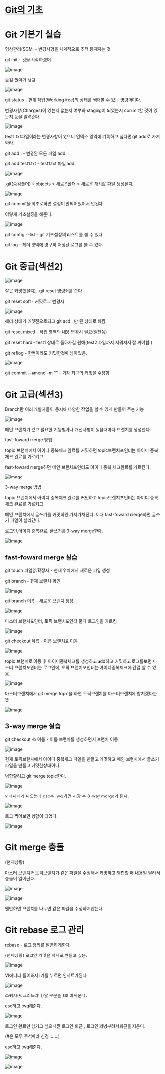 # [Git의 기초](https://github.com/se6in/Git-study/blob/main/Git%EC%9D%98%20%EA%B8%B0%EC%B4%88.md)

# Git 기본기 실습
형상관리(SCM) - 변경사항을 체계적으로 추적,통제하는 것

git init - 깃을 시작하겠어

![image](https://github.com/se6in/Git-study/assets/116144890/c9f473fa-0017-44e7-959a-9f95257dcd14)

숨김 폴더가 생김

![image](https://github.com/se6in/Git-study/assets/116144890/51084826-0d36-4618-b73d-13b7720bdcc2)

git status - 현재 작업(Working tree)의 상태를 찍어볼 수 있는 명령어이다. 

변경사항(Changes)이 있는지 없는지 여부와 staging이 되었는지 commit할 것이 있는지 등을 알려준다.

![image](https://github.com/se6in/Git-study/assets/116144890/4bd74777-c5e3-4895-bc8c-a0f6c170061b)

test1.txt파일이라는 변경사항이 있으니 인덱스 영역에 기록하고 싶다면 git add로 가져와라.

git add . - 변경된 모든 파일 add

git add test1.txt - test1.txt 파일 add 

![image](https://github.com/se6in/Git-study/assets/116144890/b7450d06-8049-4b30-82bc-5f14bba59832)

.git(숨김폴더) > objects > 새로운폴더 > 새로운 해시값 파일 생성된다.

![image](https://github.com/se6in/Git-study/assets/116144890/8619d860-401e-45fc-bc86-7e0c08fd4151)

git commit을 최초로하면 설정이 안되어있어서 안된다.

이렇게 기초설정을 해준다.

![image](https://github.com/se6in/Git-study/assets/116144890/72273352-81f8-4e26-a102-d66f71b4ec92)

git config --list - git 기초설정의 리스트를 볼 수 있다.

git log -  헤더 영역에 영구히 저장된 로그를 볼 수 있다.

# Git 중급(섹션2)

![image](https://github.com/se6in/Git-study/assets/116144890/95fb9e2d-c0c9-4128-995f-05b6c8eda24e)

잘못 커밋했을때는 git reset 명령어를 쓴다

git reset soft - 커밋로그 변경시

![image](https://github.com/se6in/Git-study/assets/116144890/e48ed380-0893-4af6-9c88-a6a4c77fde8e)

헤더 상태가 커밋전으로되고 git add . 만 된 상태로 바뀜.

git reset mixed - 작업 영역의 내용 변경시 필요(잘안씀)

git reset hard - test1 상태로 돌아가길 원해(test2 파일까지 지워져서 잘 써야함.)

git reflog - 한번이라도 커밋한것이 남아있음.

![image](https://github.com/se6in/Git-study/assets/116144890/75e01061-f742-4c6b-b85a-1ebec7da31ad)

git commit --amend -m "" - 가장 최근의 커밋을 수정함 

# Git 고급(섹션3)

Branch란 여러 개발자들이 동시에 다양한 작업을 할 수 있게 만들어 주는 기능

![image](https://github.com/se6in/Git-study/assets/116144890/6e9b689a-ae4d-4d3a-a2a4-891bf0610a79)

메인 브랜치가 있고 필요한 기능별이나 개선사항이 있을때마다 브랜치를 생성한다.

fast-foward merge 방법

topic 브랜치에서 아이디 중복체크 완료를 커밋하면 topic브랜치포인터는 아이디 중복 체크 완료를 가르키고

fast-foward merge하면 메인 브랜치포인터도 아이디 중복 체크완료를 가르킨다.

![image](https://github.com/se6in/Git-study/assets/116144890/adaeb228-8e54-40d7-b685-1f8c1dde68c2)

3-way merge 방법

topic 브랜치에서 아이디 중복체크 완료를 커밋하고 topic브랜치포인터는 아이디 중복 체크 완료를 가르키고

메인 브랜치에서 글쓰기를 커밋하면 가지가쳐진다. 이때 fast-foward merge하면 글쓰기 파일이 날라간다.

로그인,아이디 중복완료, 글쓰기를 3-way merge한다.

![image](https://github.com/se6in/Git-study/assets/116144890/d15a872c-3df4-460a-8530-dc5b5675f62e)

## fast-foward merge 실습

git touch 파일명.확장자 - 현재 위치에서 새로운 파일 생성

git branch - 현재 브랜치 확인

![image](https://github.com/se6in/Git-study/assets/116144890/57cd7fd7-89b6-4979-a285-801d1fd76373)

git branch 이름 - 새로운 브랜치 생성

![image](https://github.com/se6in/Git-study/assets/116144890/021e7b60-39d4-434f-b759-ba589263dd62)

마스터 브랜치포인터, 토픽 브랜치포인터 둘다 로그인을 가르킴

![image](https://github.com/se6in/Git-study/assets/116144890/1cd7deda-bdaf-4afd-a556-f4575e563dd1)

git checkout 이름 - 이름 브랜치로 이동

![image](https://github.com/se6in/Git-study/assets/116144890/8a4b2859-287d-427c-be7f-a0ab08081f7d)

topic 브랜치로 이동 후 아이디중복체크를 생성하고 add하고 커밋하고 로그를보면 마스터 브랜치포인터는 로그인에, 토픽 브랜치포인터는 아이디중복체크에 간걸 알 수 있음.

![image](https://github.com/se6in/Git-study/assets/116144890/f35c8485-992b-41cb-8109-dc16666d3d30)

마스터브랜치에서 git merge topic을 하면 토픽브랜치를 마스터브랜치에 합치겠다는 뜻

![image](https://github.com/se6in/Git-study/assets/116144890/5ad712aa-fb09-4b6b-8f5c-51d10caedbfe)

## 3-way merge 실습

git checkout -b 이름 - 이름 브랜치를 생성하면서 브랜치 이동 

![image](https://github.com/se6in/Git-study/assets/116144890/d6ff4a7c-a635-4b08-98dc-328e25e0b233)

현재 토픽브랜치에서 아이디 중복체크 파일을 만들고 커밋하고 메인 브랜치에서 글쓰기 파일을 만들고 커밋한상태이다.

병합할려고 git merge topic한다.

![image](https://github.com/se6in/Git-study/assets/116144890/d5c38710-42b3-4498-922b-edcf5dad36e2)

vi에디터가 나오는데 esc후 :wq 하면 저장 후 3-way merge가 된다.

![image](https://github.com/se6in/Git-study/assets/116144890/10576e38-a340-4f0a-bbf3-4e68ad546a6f)

로그 찍어보면 병합이 되었다.

![image](https://github.com/se6in/Git-study/assets/116144890/174f09b0-3519-42ea-9f5a-4d5a81955ac5)

# Git merge 충돌

(현재상황)

마스터 브랜치와 토픽브랜치가 같은 파일을 수정해서 커밋하고 병합할 때 내용일 달라서 충돌이 일어난다.

![image](https://github.com/se6in/Git-study/assets/116144890/18ca1e79-c0b7-4ffe-8155-2e0b8a72852d)

![image](https://github.com/se6in/Git-study/assets/116144890/9db0cc27-a3b9-4844-b0f8-c717c8e38eab)

웬만하면 브랜치를 나누면 같은 파일을 수정하지않는다.

# Git rebase 로그 관리

rebase - 로그 정리를 깔끔하게한다.

(현재상황)
로그인 커밋을 하나로 만들고 싶음.

![image](https://github.com/se6in/Git-study/assets/116144890/23bdff96-0c3e-4d8b-8f7c-df42ef29267b)

VI에디터 들어와서 i키를 누르면 인서트가된다

![image](https://github.com/se6in/Git-study/assets/116144890/3ae1310e-2534-43c5-a3bb-8f6d2e72ca4a)

스쿼시(찌그러뜨리다)할 부분을 s로 바꿔준다.

esc하고 :wq해준다.

![image](https://github.com/se6in/Git-study/assets/116144890/135bcf51-acd0-4239-b771-599ef780d83d)

로그인 완료만 남기고 싶으니깐 로그인 퇴근 , 로그인 꾀병부려서퇴근을 지운다.

(#은 모두 주석이라 신경 ㄴㄴ)

esc하고 :wq해준다.

![image](https://github.com/se6in/Git-study/assets/116144890/7b784a10-ffc9-4e5e-a399-b4bda59d743f)

![image](https://github.com/se6in/Git-study/assets/116144890/1e918eb3-e320-40ae-af47-6a5575b1c73a)
